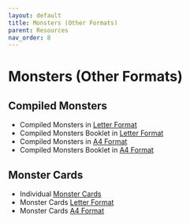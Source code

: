 ```yaml
---
layout: default
title: Monsters (Other Formats)
parent: Resources
nav_order: 8
---
```


# Monsters (Other Formats)

## Compiled Monsters
- Compiled Monsters in [Letter Format](https://drive.google.com/file/d/1x4YwsTsJBWdKYjSvNYiKsECFmuQ3xxVw/view?usp=sharing)
- Compiled Monsters Booklet in [Letter Format](https://drive.google.com/file/d/1hRpfj1hHSw96GoYf5k-oJHlaeOIpL7yS/view?usp=sharing)
- Compiled Monsters in [A4 Format](https://drive.google.com/file/d/1jzNj7DQFrmfwvOa2HNaba7onAg0lIicF/view?usp=sharing)
- Compiled Monsters Booklet in [A4 Format](https://drive.google.com/file/d/1eCdl70tA9RIM3wsKWfZXPFpFkrN8U7CP/view?usp=drivesdk)

## Monster Cards
- Individual [Monster Cards](https://drive.google.com/drive/folders/1CCIETDQwb_4Sy0mN5WB49f8l_nwdDPpC?usp=sharing)
- Monster Cards [Letter Format](https://drive.google.com/file/d/1oRA1j_0qUWmA8v3TdLR42rU1QBWQnDI5/view?usp=sharing)
- Monster Cards [A4 Format](https://drive.google.com/file/d/1lOzJPUaVCA98u9xwq8kUOgTyWlzh7OGZ/view?usp=sharing)

